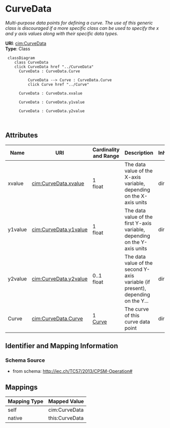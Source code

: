 # CurveData


_Multi-purpose data points for defining a curve.  The use of this generic class is discouraged if a more specific class  can be used to specify the x and y axis values along with their specific data types._





**URI**: [cim:CurveData](http://iec.ch/TC57/2013/CIM-schema-cim16#CurveData)<br />
**Type**: Class




```mermaid
 classDiagram
    class CurveData
    click CurveData href "../CurveData"
      CurveData : CurveData.Curve
        
          CurveData --> Curve : CurveData.Curve
          click Curve href "../Curve"
        
      CurveData : CurveData.xvalue
        
      CurveData : CurveData.y1value
        
      CurveData : CurveData.y2value
        
      
```




<!-- no inheritance hierarchy -->


## Attributes


| Name | URI | Cardinality and Range | Description | Inheritance |
| ---  | --- | --- | --- | --- |
| xvalue | [cim:CurveData.xvalue](http://iec.ch/TC57/2013/CIM-schema-cim16#CurveData.xvalue) | 1 <br />  float  | The data value of the X-axis variable,  depending on the X-axis units | direct |
| y1value | [cim:CurveData.y1value](http://iec.ch/TC57/2013/CIM-schema-cim16#CurveData.y1value) | 1 <br />  float  | The data value of the  first Y-axis variable, depending on the Y-axis units | direct |
| y2value | [cim:CurveData.y2value](http://iec.ch/TC57/2013/CIM-schema-cim16#CurveData.y2value) | 0..1 <br />  float  | The data value of the second Y-axis variable (if present), depending on the Y... | direct |
| Curve | [cim:CurveData.Curve](http://iec.ch/TC57/2013/CIM-schema-cim16#CurveData.Curve) | 1 <br />  [Curve](Curve.md)  | The curve of  this curve data point | direct |









## Identifier and Mapping Information







### Schema Source


* from schema: http://iec.ch/TC57/2013/CPSM-Operation#





## Mappings

| Mapping Type | Mapped Value |
| ---  | ---  |
| self | cim:CurveData |
| native | this:CurveData |




